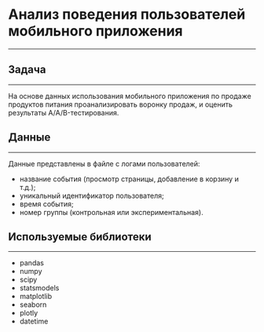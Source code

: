 # Анализ поведения пользователей мобильного приложения

---

## Задача

---

На основе данных использования мобильного приложения по продаже продуктов питания проанализировать воронку продаж, и оценить результаты A/A/B-тестирования.

## Данные

---

Данные представлены в файле с логами пользователей:

- название события (просмотр страницы, добавление в корзину и т.д.);
- уникальный идентификатор пользователя;
- время события;
- номер группы (контрольная или экспериментальная).

## Используемые библиотеки

---

- pandas
- numpy
- scipy 
- statsmodels
- matplotlib
- seaborn 
- plotly
- datetime 